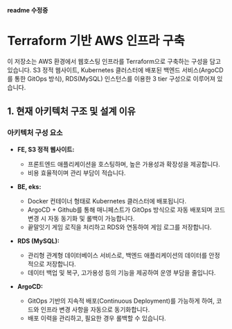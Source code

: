 **readme 수정중**
# Terraform 기반 AWS 인프라 구축

이 저장소는 AWS 환경에서 웹호스팅 인프라를 Terraform으로 구축하는 구성을 담고 있습니다. 
S3 정적 웹사이트, Kubernetes 클러스터에 배포된 백엔드 서비스(ArgoCD를 통한 GitOps 방식), RDS(MySQL) 인스턴스를 이용한 3 tier 구성으로 이루어져 있습니다. 

## 1. 현재 아키텍처 구조 및 설계 이유

### 아키텍처 구성 요소
- **FE, S3 정적 웹사이트:**  
  - 프론트엔드 애플리케이션을 호스팅하며, 높은 가용성과 확장성을 제공합니다.
  - 비용 효율적이며 관리 부담이 적습니다.

- **BE, eks:**  
  - Docker 컨테이너 형태로 Kubernetes 클러스터에 배포됩니다.
  - ArgoCD + Github를 통해 매니페스트가 GitOps 방식으로 자동 배포되며 코드 변경 시 자동 동기화 및 롤백이 가능합니다.
  - 끝말잇기 게임 로직을 처리하고 RDS와 연동하여 게임 로그를 저장합니다.

- **RDS (MySQL):**  
  - 관리형 관계형 데이터베이스 서비스로, 백엔드 애플리케이션의 데이터를 안정적으로 저장합니다.
  - 데이터 백업 및 복구, 고가용성 등의 기능을 제공하여 운영 부담을 줄입니다.

- **ArgoCD:**  
  - GitOps 기반의 지속적 배포(Continuous Deployment)를 가능하게 하여, 코드와 인프라 변경 사항을 자동으로 동기화합니다.
  - 배포 이력을 관리하고, 필요한 경우 롤백할 수 있습니다.
 
